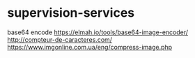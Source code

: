 # supervision-services

base64 encode
https://elmah.io/tools/base64-image-encoder/
http://compteur-de-caracteres.com/
https://www.imgonline.com.ua/eng/compress-image.php